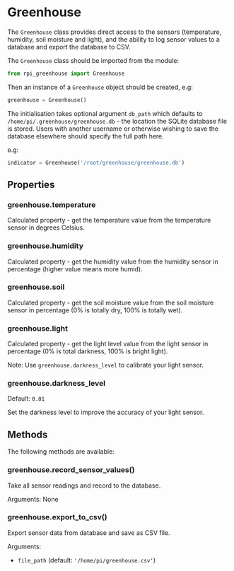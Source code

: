 # Greenhouse

The `Greenhouse` class provides direct access to the sensors (temperature, humidity, soil moisture and light), and the ability to log sensor values to a database and export the database to CSV.

The `Greenhouse` class should be imported from the module:

```python
from rpi_greenhouse import Greenhouse
```

Then an instance of a `Greenhouse` object should be created, e.g:

```python
greenhouse = Greenhouse()
```

The initialisation takes optional argument `db_path` which defaults to `/home/pi/.greenhouse/greenhouse.db` - the location the SQLite database file is stored. Users with another username or otherwise wishing to save the database elsewhere should specify the full path here.

e.g:

```python
indicator = Greenhouse('/root/greenhouse/greenhouse.db')
```

## Properties

### greenhouse.temperature

Calculated property - get the temperature value from the temperature sensor in degrees Celsius.

### greenhouse.humidity

Calculated property - get the humidity value from the humidity sensor in percentage (higher value means more humid).

### greenhouse.soil

Calculated property - get the soil moisture value from the soil moisture sensor in percentage (0% is totally dry, 100% is totally wet).

### greenhouse.light

Calculated property - get the light level value from the light sensor in percentage (0% is total darkness, 100% is bright light).

Note: Use `greenhouse.darkness_level` to calibrate your light sensor.

### greenhouse.darkness_level

Default: `0.01`

Set the darkness level to improve the accuracy of your light sensor.

## Methods

The following methods are available:

### greenhouse.record_sensor_values()

Take all sensor readings and record to the database.

Arguments: None

### greenhouse.export_to_csv()

Export sensor data from database and save as CSV file.

Arguments:

- `file_path` (default: `'/home/pi/greenhouse.csv'`)
